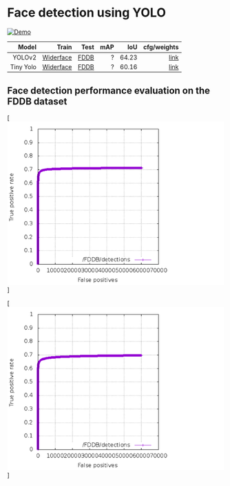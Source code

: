 # Face detection using YOLO

[![Demo](http://img.youtube.com/vi/dkTi8naw67Y/0.jpg)](http://www.youtube.com/watch?v=dkTi8naw67Y)


Model | Train | Test | mAP | IoU | cfg/weights
---: | ---: | ---: | ---: | ---: | ---:
YOLOv2 | [Widerface](http://mmlab.ie.cuhk.edu.hk/projects/WIDERFace/) | [FDDB](http://vis-www.cs.umass.edu/fddb/) | ? | 64.23 | [link](https://drive.google.com/open?id=1_Uj59hkJEpht2ykZphW4m-l42odwkPJB)
Tiny Yolo | [Widerface](http://mmlab.ie.cuhk.edu.hk/projects/WIDERFace/) | [FDDB](http://vis-www.cs.umass.edu/fddb/) | ? | 60.16 |  [link](https://drive.google.com/open?id=1koNNZv53JXzcgP_5sPMUVlAnB7HW8uLc)


## Face detection performance evaluation on the FDDB dataset

[![Yolo YOLO](images/Yolo-1400-ContROC.png)]

[![Tiny YOLO](images/TinyYolo-13000-ContROC.png)] 


    
